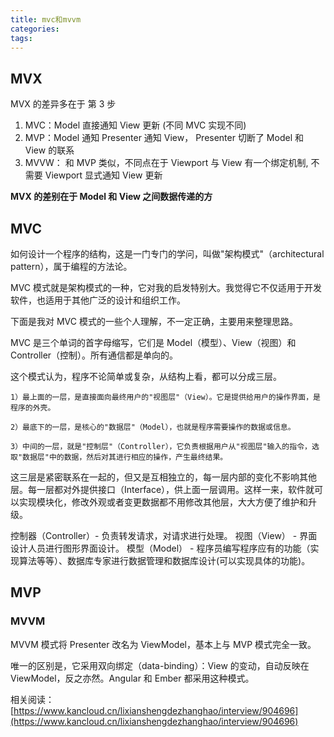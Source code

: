 ```yaml
---
title: mvc和mvvm
categories:
tags:
---
```


## MVX

MVX 的差异多在于 第 3 步

1. MVC：Model 直接通知 View 更新 (不同 MVC 实现不同)
2. MVP：Model 通知 Presenter 通知 View， Presenter 切断了 Model 和 View 的联系
3. MVVW： 和 MVP 类似，不同点在于 Viewport 与 View 有一个绑定机制, 不需要 Viewport 显式通知 View 更新

**MVX 的差别在于 Model 和 View 之间数据传递的方**

## MVC

如何设计一个程序的结构，这是一门专门的学问，叫做"架构模式"（architectural pattern），属于编程的方法论。

MVC 模式就是架构模式的一种，它对我的启发特别大。我觉得它不仅适用于开发软件，也适用于其他广泛的设计和组织工作。

下面是我对 MVC 模式的一些个人理解，不一定正确，主要用来整理思路。

MVC 是三个单词的首字母缩写，它们是 Model（模型）、View（视图）和 Controller（控制）。所有通信都是单向的。

这个模式认为，程序不论简单或复杂，从结构上看，都可以分成三层。

```
1）最上面的一层，是直接面向最终用户的"视图层"（View）。它是提供给用户的操作界面，是程序的外壳。

2）最底下的一层，是核心的"数据层"（Model），也就是程序需要操作的数据或信息。

3）中间的一层，就是"控制层"（Controller），它负责根据用户从"视图层"输入的指令，选取"数据层"中的数据，然后对其进行相应的操作，产生最终结果。
```

这三层是紧密联系在一起的，但又是互相独立的，每一层内部的变化不影响其他层。每一层都对外提供接口（Interface），供上面一层调用。这样一来，软件就可以实现模块化，修改外观或者变更数据都不用修改其他层，大大方便了维护和升级。

控制器（Controller）- 负责转发请求，对请求进行处理。
视图（View） - 界面设计人员进行图形界面设计。
模型（Model） - 程序员编写程序应有的功能（实现算法等等）、数据库专家进行数据管理和数据库设计(可以实现具体的功能)。
![]()

## MVP

### MVVM

MVVM 模式将 Presenter 改名为 ViewModel，基本上与 MVP 模式完全一致。

唯一的区别是，它采用双向绑定（data-binding）：View 的变动，自动反映在 ViewModel，反之亦然。Angular 和 Ember 都采用这种模式。

相关阅读：
[https://www.kancloud.cn/lixianshengdezhanghao/interview/904696](https://www.kancloud.cn/lixianshengdezhanghao/interview/904696)
